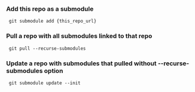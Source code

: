 ### Add this repo as a submodule

<code> git submodule add {this_repo_url} </code>

### Pull a repo with all submodules linked to that repo

<code> git pull --recurse-submodules </code>

### Update a repo with submodules that pulled without --recurse-submodules option

<code> git submodule update --init </code>
